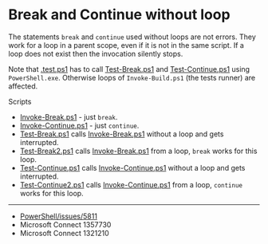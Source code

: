 # Break and Continue without loop

The statements `break` and `continue` used without loops are not errors. They
work for a loop in a parent scope, even if it is not in the same script. If a
loop does not exist then the invocation silently stops.

Note that [.test.ps1](.test.ps1) has to call [Test-Break.ps1](Test-Break.ps1) and [Test-Continue.ps1](Test-Continue.ps1)
using `PowerShell.exe`. Otherwise loops of `Invoke-Build.ps1` (the tests
runner) are affected.

Scripts

- [Invoke-Break.ps1](Invoke-Break.ps1) - just `break`.
- [Invoke-Continue.ps1](Invoke-Continue.ps1) - just `continue`.
- [Test-Break.ps1](Test-Break.ps1) calls [Invoke-Break.ps1](Invoke-Break.ps1) without a loop and gets interrupted.
- [Test-Break2.ps1](Test-Break2.ps1) calls [Invoke-Break.ps1](Invoke-Break.ps1) from a loop, `break` works for this loop.
- [Test-Continue.ps1](Test-Continue.ps1) calls [Invoke-Continue.ps1](Invoke-Continue.ps1) without a loop and gets interrupted.
- [Test-Continue2.ps1](Test-Continue2.ps1) calls [Invoke-Continue.ps1](Invoke-Continue.ps1) from a loop, `continue` works for this loop.

---

- [PowerShell/issues/5811](https://github.com/PowerShell/PowerShell/issues/5811)
- Microsoft Connect 1357730
- Microsoft Connect 1321210

